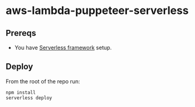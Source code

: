 # aws-lambda-puppeteer-serverless

## Prereqs

- You have [Serverless framework](https://www.serverless.com/framework/docs/getting-started) setup.

## Deploy

From the root of the repo run:

```
npm install
serverless deploy
```

